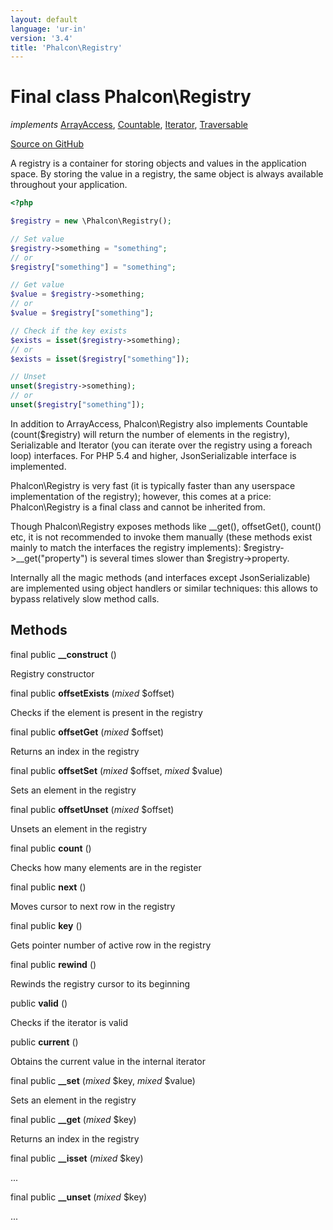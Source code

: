 ```yaml
---
layout: default
language: 'ur-in'
version: '3.4'
title: 'Phalcon\Registry'
---
```

# Final class **Phalcon\Registry**

*implements* [ArrayAccess](http://php.net/manual/en/class.arrayaccess.php), [Countable](http://php.net/manual/en/class.countable.php), [Iterator](http://php.net/manual/en/class.iterator.php), [Traversable](http://php.net/manual/en/class.traversable.php)

<a href="https://github.com/phalcon/cphalcon/tree/v3.4.0/phalcon/registry.zep" class="btn btn-default btn-sm">Source on GitHub</a>

A registry is a container for storing objects and values in the application space.
By storing the value in a registry, the same object is always available throughout
your application.

```php
<?php

$registry = new \Phalcon\Registry();

// Set value
$registry->something = "something";
// or
$registry["something"] = "something";

// Get value
$value = $registry->something;
// or
$value = $registry["something"];

// Check if the key exists
$exists = isset($registry->something);
// or
$exists = isset($registry["something"]);

// Unset
unset($registry->something);
// or
unset($registry["something"]);

```

In addition to ArrayAccess, Phalcon\Registry also implements Countable
(count($registry) will return the number of elements in the registry),
Serializable and Iterator (you can iterate over the registry
using a foreach loop) interfaces. For PHP 5.4 and higher, JsonSerializable
interface is implemented.

Phalcon\Registry is very fast (it is typically faster than any userspace
implementation of the registry); however, this comes at a price:
Phalcon\Registry is a final class and cannot be inherited from.

Though Phalcon\Registry exposes methods like __get(), offsetGet(), count() etc,
it is not recommended to invoke them manually (these methods exist mainly to
match the interfaces the registry implements): $registry->__get("property")
is several times slower than $registry->property.

Internally all the magic methods (and interfaces except JsonSerializable)
are implemented using object handlers or similar techniques: this allows
to bypass relatively slow method calls.


## Methods
final public  **__construct** ()

Registry constructor



final public  **offsetExists** (*mixed* $offset)

Checks if the element is present in the registry



final public  **offsetGet** (*mixed* $offset)

Returns an index in the registry



final public  **offsetSet** (*mixed* $offset, *mixed* $value)

Sets an element in the registry



final public  **offsetUnset** (*mixed* $offset)

Unsets an element in the registry



final public  **count** ()

Checks how many elements are in the register



final public  **next** ()

Moves cursor to next row in the registry



final public  **key** ()

Gets pointer number of active row in the registry



final public  **rewind** ()

Rewinds the registry cursor to its beginning



public  **valid** ()

Checks if the iterator is valid



public  **current** ()

Obtains the current value in the internal iterator



final public  **__set** (*mixed* $key, *mixed* $value)

Sets an element in the registry



final public  **__get** (*mixed* $key)

Returns an index in the registry



final public  **__isset** (*mixed* $key)

...


final public  **__unset** (*mixed* $key)

...


